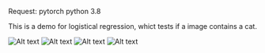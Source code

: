 Request:
  pytorch
  python 3.8
  
This is a demo for logistical regression, whict tests if a image contains a cat.

![Alt text](https://github.com/IHNF262/DeepLearningPractice/tree/main/images/1_2_1.png)
![Alt text](https://github.com/IHNF262/DeepLearningPractice/tree/main/images/1_2_2.png)
![Alt text](https://github.com/IHNF262/DeepLearningPractice/tree/main/images/1_2_3.png)
![Alt text](https://github.com/IHNF262/DeepLearningPractice/tree/main/images/1_2_4.png)
